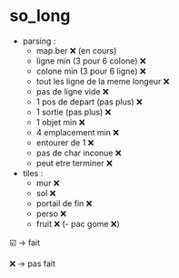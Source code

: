 # so_long
 - parsing :
     - map.ber ❌ (en cours)
     - ligne min (3 pour 6 colone) ❌ 
     - colone min (3 pour 6 ligne) ❌
     - tout les ligne de la meme longeur ❌
     - pas de ligne vide ❌
     - 1 pos de depart (pas plus) ❌
     - 1 sortie (pas plus) ❌
     - 1 objet min ❌
     - 4 emplacement min ❌
     - entourer de 1 ❌
     - pas de char inconue ❌
     - peut etre terminer ❌
  - tiles :
     - mur ❌
     - sol ❌
     - portail de fin ❌
     - perso ❌
     - fruit ❌
    (- pac gome  ❌)

☑️ -> fait

❌ -> pas fait
